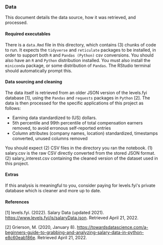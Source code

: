 ### Data
This document details the data source, how it was retrieved, and processed.

#### Required executables
There is a `data.Rmd` file in this directory, which contains (3) chunks of code to run. It expects the `tidyverse` and `reticulate` packages to be installed, in order to support both `R` and `Pandas (Python)` csv conversions. You should also have an `R` and `Python` distribution installed. You must also install the `miniconda` package, or some distribution of `Pandas`. The RStudio terminal should automatically prompt this.

#### Data sourcing and cleaning
The data itself is retrieved from an older JSON version of the levels.fyi database [1], using the `Pandas` and `requests` packages in `Python` [2]. The data is then processed for the specific applications of this project as follows:

- Earning data standardized to (US) dollars.
- 5th percentile and 99th percentile of total compensation earners removed, to avoid erronous self-reported entries
- Column attributes (company names, location) standardized, timestamps converted, unused columns removed

You should expect (2) CSV files in the directory you ran the notebook. (1) salary.csv is the raw CSV directly converted from the stored JSON format. (2) salary_interest.csv containing the cleaned version of the dataset used in this project.

#### Extras
If this analysis is meaningful to you, consider paying for levels.fyi's private database which is cleaner and more up to date.

#### References

[1] levels.fyi. (2022). Salary Data (updated 2021). https://www.levels.fyi/js/salaryData.json.
Retrieved April 21, 2022.

[2] Grierson, M. (2020, January 8). https://towardsdatascience.com/a-beginners-guide-to-grabbing-and-analyzing-salary-data-in-python-e8c60eab186e. Retrieved April 21, 2022. 